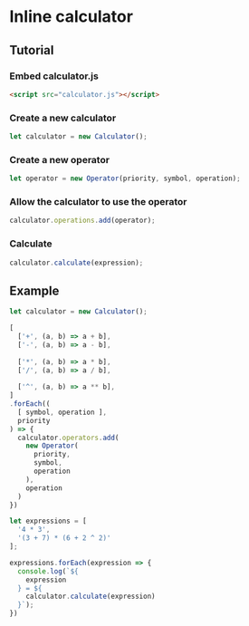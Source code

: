 # Inline calculator
## Tutorial
### Embed calculator.js
```html
<script src="calculator.js"></script>
```
### Create a new calculator
```javascript
let calculator = new Calculator();
```
### Create a new operator
```javascript
let operator = new Operator(priority, symbol, operation);
```
### Allow the calculator to use the operator
```javascript
calculator.operations.add(operator);
```
### Calculate
```javascript
calculator.calculate(expression);
```
## Example
```javascript
let calculator = new Calculator();

[
  ['+', (a, b) => a + b],
  ['-', (a, b) => a - b],
  
  ['*', (a, b) => a * b],
  ['/', (a, b) => a / b],
  
  ['^', (a, b) => a ** b],
]
.forEach((
  [ symbol, operation ], 
  priority
) => {
  calculator.operators.add(
    new Operator(
      priority, 
      symbol, 
      operation
    ),
    operation
  )
})

let expressions = [
  '4 * 3',
  '(3 + 7) * (6 + 2 ^ 2)'
];

expressions.forEach(expression => {
  console.log(`${
    expression
  } = ${
    calculator.calculate(expression)
  }`);
})
```
